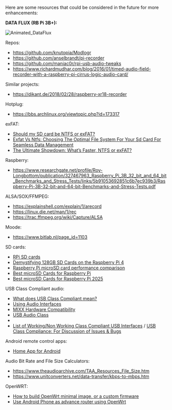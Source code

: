 Here are some resources that could be considered in the future for more enhancements:

**DATA FLUX (RB Pi 3B+):**

![Animated_DataFlux](https://github.com/user-attachments/assets/ae435626-1507-4ea9-b431-7e20a07f3f89)

Repos:
- https://github.com/knutopia/Modlogr
- https://github.com/anselbrandt/pi-recorder
- https://github.com/maniac0r/rpi-usb-audio-tweaks
- https://www.richardmudhar.com/blog/2016/01/timed-audio-field-recorder-with-a-raspberry-pi-cirrus-logic-audio-card/

Similar projects:
- https://dikant.de/2018/02/28/raspberry-xr18-recorder

Hotplug:
- https://bbs.archlinux.org/viewtopic.php?id=173317

exFAT:
- [Should my SD card be NTFS or exFAT?](https://darwinsdata.com/should-my-sd-card-be-ntfs-or-exfat/)
- [Exfat Vs Ntfs: Choosing The Optimal File System For Your Sd Card For Seamless Data Management](https://vtechinsider.com/exfat-vs-ntfs-for-sd-card/)
- [The Ultimate Showdown: What’s Faster, NTFS or exFAT?](https://thetechylife.com/whats-faster-ntfs-or-exfat/)

Raspberry:
- https://www.researchgate.net/profile/Roy-Longbottom/publication/327467963_Raspberry_Pi_3B_32_bit_and_64_bit_Benchmarks_and_Stress_Tests/links/5b91053692851c6b7ec939b3/Raspberry-Pi-3B-32-bit-and-64-bit-Benchmarks-and-Stress-Tests.pdf

ALSA/SOX/FFMPEG:
- https://explainshell.com/explain/1/arecord
- https://linux.die.net/man/1/rec
- https://trac.ffmpeg.org/wiki/Capture/ALSA

Moode:
- https://www.bitlab.nl/page_id=1103

SD cards:
- [RPi SD cards](https://elinux.org/RPi_SD_cards)
- [Demystifying 128GB SD Cards on the Raspberry Pi 4](https://thelinuxcode.com/use-128gb-sd-card-raspberry-pi/)
- [Raspberry Pi microSD card performance comparison](https://www.jeffgeerling.com/blog/2019/raspberry-pi-microsd-card-performance-comparison-2019)
- [Best microSD Cards for Raspberry Pi](https://bret.dk/best-raspberry-pi-micro-sd-cards/#Raspberry-Pi-3-Model-B)
- [Best microSD Cards for Raspberry Pi 2025](https://www.tomshardware.com/best-picks/raspberry-pi-microsd-cards)

USB Class Compliant audio:
- [What does USB Class Compliant mean?](https://web.archive.org/web/20240304024310/https://kb.audiomodeling.com/en/c/grow-your-knowledge/d/what-does-usb-class-compliant-mean/)
- [Using Audio Interfaces](https://wiki.loopypro.com/Using_Audio_Interfaces)
- [MIXX Hardware Compatibility](https://github.com/mixxxdj/mixxx/wiki/Hardware-Compatibility)
- [USB Audio Class](https://jimmywongiot.com/2020/04/08/usb-audio-class/)
- 
- [List of Working/Non Working Class Compliant USB Interfaces](https://www.mpc-forums.com/viewtopic.php?f=48&t=211654) / [USB Class Compliance: For Discussion of Issues & Bugs](https://www.mpc-forums.com/viewtopic.php?f=48&t=211575)

Android remote control apps:
- [Home App for Android](https://github.com/Domi04151309/HomeApp#readme)

Audio Bit Rate and File Size Calculators:
- https://www.theaudioarchive.com/TAA_Resources_File_Size.htm
- https://www.unitconverters.net/data-transfer/kbps-to-mbps.htm

OpenWRT:
- [How to build OpenWrt minimal image, or a custom firmware](https://www.pcsuggest.com/build-openwrt-minimal-image-custom-firmware/)
- [Use Android Phone as advance router using OpenWrt](https://dev.to/varunpalekar/use-android-phone-as-advance-router-using-openwrt-26hf)
